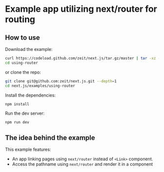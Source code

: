 # Example app utilizing next/router for routing

## How to use

Download the example:

```bash
curl https://codeload.github.com/zeit/next.js/tar.gz/master | tar -xz --strip=2 next.js-master/examples/using-router
cd using-router
```

or clone the repo:

```bash
git clone git@github.com:zeit/next.js.git --depth=1
cd next.js/examples/using-router
```

Install the dependencies:

```bash
npm install
```

Run the dev server:

```bash
npm run dev
```

## The idea behind the example

This example features:

* An app linking pages using `next/router` instead of `<Link>` component.
* Access the pathname using `next/router` and render it in a component
